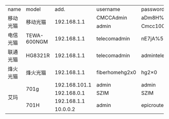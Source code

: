<table>
	<tr>
		<td>name</td>
		<td>model</td>
		<td>add.</td>
		<td>username</td>
		<td>password</td>
		<td>notes</td>
	</tr>
	<tr>
		<td rowspan="2">移动光猫</td>
		<td rowspan="2">移动光猫</td>
		<td rowspan="2">192.168.1.1</td>
		<td>CMCCAdmin</td>
		<td>aDm8H%MdA</td>
		<td rowspan="2">-</td>
	</tr>
	<tr>
		<td>admin</td>
		<td>Cmcc10086#</td>
	</tr>
	<tr>
		<td>电信光猫</td>
		<td>TEWA-600NGM</td>
		<td>192.168.1.1</td>
		<td>telecomadmin</td>
		<td>nE7jA%5m</td>
		<td>-</td>
	</tr>
	<tr>
		<td>联通光猫</td>
		<td>HG8321R</td>
		<td>192.168.1.1</td>
		<td>telecomadmin</td>
		<td>admintelecom</td>
		<td>-</td>
	</tr>
	<tr>
		<td>烽火光猫</td>
		<td>烽火光猫</td>
		<td>192.168.1.1</td>
		<td>fiberhomehg2x0</td>
		<td>hg2×0</td>
		<td>-</td>
	</tr>
	<tr>
		<td rowspan="4">艾玛</td>
		<td rowspan="2">701g</td>
		<td>192.168.101.1</td>
		<td>admin</td>
		<td>admin</td>
		<td rowspan="2">-</td>
	</tr>
	<tr>
		<td>192.168.0.1</td>
		<td>SZIM</td>
		<td>SZIM</td>
	</tr>
	<tr>
		<td rowspan="2">701H</td>
		<td>192.168.1.1</td>
		<td rowspan="2">admin</td>
		<td rowspan="2">epicrouter</td>
		<td rowspan="2">-</td>
	</tr>
	<tr>
		<td>10.0.0.2</td>
	</tr>
</table>
